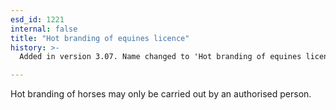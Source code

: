 ```yaml
---
esd_id: 1221
internal: false
title: "Hot branding of equines licence"
history: >-
  Added in version 3.07. Name changed to 'Hot branding of equines licence' in version 4.00.

---
```


Hot branding of horses may only be carried out by an authorised person.

